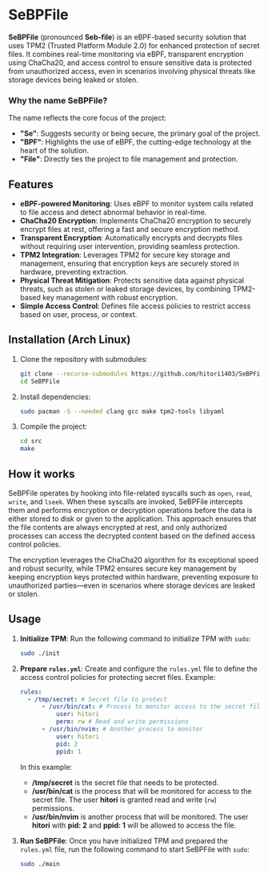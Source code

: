 # SeBPFile

**SeBPFile** (pronounced **Seb-file**) is an eBPF-based security solution that uses TPM2 (Trusted Platform Module 2.0) for enhanced protection of secret files. It combines real-time monitoring via eBPF, transparent encryption using ChaCha20, and access control to ensure sensitive data is protected from unauthorized access, even in scenarios involving physical threats like storage devices being leaked or stolen.

### Why the name **SeBPFile**?

The name reflects the core focus of the project:

- **"Se"**: Suggests security or being secure, the primary goal of the project.
- **"BPF"**: Highlights the use of eBPF, the cutting-edge technology at the heart of the solution.
- **"File"**: Directly ties the project to file management and protection.

## Features

- **eBPF-powered Monitoring**: Uses eBPF to monitor system calls related to file access and detect abnormal behavior in real-time.
- **ChaCha20 Encryption**: Implements ChaCha20 encryption to securely encrypt files at rest, offering a fast and secure encryption method.
- **Transparent Encryption**: Automatically encrypts and decrypts files without requiring user intervention, providing seamless protection.
- **TPM2 Integration**: Leverages TPM2 for secure key storage and management, ensuring that encryption keys are securely stored in hardware, preventing extraction.
- **Physical Threat Mitigation**: Protects sensitive data against physical threats, such as stolen or leaked storage devices, by combining TPM2-based key management with robust encryption.
- **Simple Access Control**: Defines file access policies to restrict access based on user, process, or context.

## Installation (Arch Linux)

1. Clone the repository with submodules:

   ```bash
   git clone --recurse-submodules https://github.com/hitori1403/SeBPFile.git
   cd SeBPFile
   ```

2. Install dependencies:

   ```bash
   sudo pacman -S --needed clang gcc make tpm2-tools libyaml
   ```

3. Compile the project:
   ```bash
   cd src
   make
   ```

## How it works

SeBPFile operates by hooking into file-related syscalls such as `open`, `read`, `write`, and `lseek`. When these syscalls are invoked, SeBPFile intercepts them and performs encryption or decryption operations before the data is either stored to disk or given to the application. This approach ensures that the file contents are always encrypted at rest, and only authorized processes can access the decrypted content based on the defined access control policies.

The encryption leverages the ChaCha20 algorithm for its exceptional speed and robust security, while TPM2 ensures secure key management by keeping encryption keys protected within hardware, preventing exposure to unauthorized parties—even in scenarios where storage devices are leaked or stolen.

## Usage

1. **Initialize TPM**:
   Run the following command to initialize TPM with `sudo`:

   ```bash
   sudo ./init
   ```

2. **Prepare `rules.yml`**:
   Create and configure the `rules.yml` file to define the access control policies for protecting secret files. Example:

   ```yaml
   rules:
     - /tmp/secret: # Secret file to protect
         - /usr/bin/cat: # Process to monitor access to the secret file
             user: hitori
             perm: rw # Read and write permissions
         - /usr/bin/nvim: # Another process to monitor
             user: hitori
             pid: 2
             ppid: 1
   ```

   In this example:

   - **/tmp/secret** is the secret file that needs to be protected.
   - **/usr/bin/cat** is the process that will be monitored for access to the secret file. The user **hitori** is granted read and write (`rw`) permissions.
   - **/usr/bin/nvim** is another process that will be monitored. The user **hitori** with **pid: 2** and **ppid: 1** will be allowed to access the file.

3. **Run SeBPFile**:
   Once you have initialized TPM and prepared the `rules.yml` file, run the following command to start SeBPFile with `sudo`:
   ```bash
   sudo ./main
   ```
